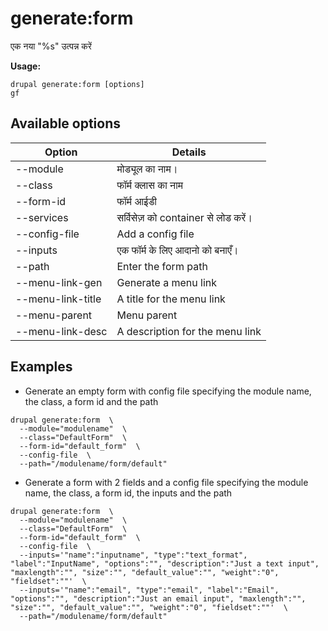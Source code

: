 # generate:form
एक नया "%s" उत्पन्न करें

**Usage:**
```
drupal generate:form [options]
gf
```

## Available options
Option | Details
-------|-------------
--module | मोड्यूल का नाम।
--class | फॉर्म क्लास का नाम
--form-id | फॉर्म आईडी
--services | सर्विसेज़ को container से लोड करें।
--config-file | Add a config file
--inputs | एक फॉर्म के लिए आदानो को बनाएँ।
--path | Enter the form path
--menu-link-gen | Generate a menu link
--menu-link-title | A title for the menu link
--menu-parent | Menu parent
--menu-link-desc | A description for the menu link

## Examples
* Generate an empty form with config file specifying the module name, the class, a form id and the path
```
drupal generate:form  \
  --module="modulename"  \
  --class="DefaultForm"  \
  --form-id="default_form"  \
  --config-file  \
  --path="/modulename/form/default"
```
* Generate a form with 2 fields and a config file specifying the module name, the class, a form id, the inputs and the path
```
drupal generate:form  \
  --module="modulename"  \
  --class="DefaultForm"  \
  --form-id="default_form"  \
  --config-file  \
  --inputs='"name":"inputname", "type":"text_format", "label":"InputName", "options":"", "description":"Just a text input", "maxlength":"", "size":"", "default_value":"", "weight":"0", "fieldset":""'  \
  --inputs='"name":"email", "type":"email", "label":"Email", "options":"", "description":"Just an email input", "maxlength":"", "size":"", "default_value":"", "weight":"0", "fieldset":""'  \
  --path="/modulename/form/default"
```
